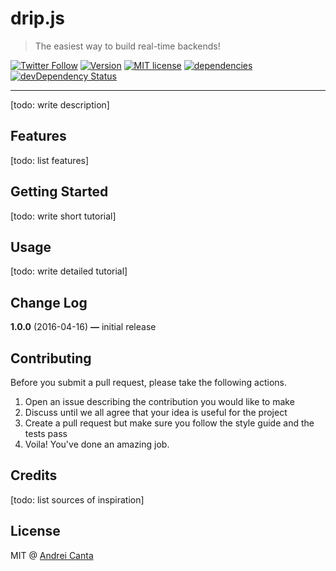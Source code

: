 # drip.js

> The easiest way to build real-time backends!

[![Twitter Follow](https://img.shields.io/twitter/follow/dripjs.svg?style=social?maxAge=2592000)](https://twitter.com/dripjs)
[![Version](https://img.shields.io/npm/v/drip.svg)](https://www.npmjs.com/package/drip)
[![MIT license](https://img.shields.io/badge/license-MIT-brightgreen.svg)](https://github.com/dripjs/drip/blob/master/LICENSE)
[![dependencies](https://david-dm.org/dripjs/drip.svg)](https://david-dm.org/dripjs/drip)
[![devDependency Status](https://david-dm.org/dripjs/drip/dev-status.svg)](https://david-dm.org/dripjs/drip#info=devDependencies)

---

[todo: write description]

## Features

[todo: list features]

## Getting Started

[todo: write short tutorial]

## Usage

[todo: write detailed tutorial]

## Change Log

**1.0.0** (2016-04-16) **—** initial release

## Contributing

Before you submit a pull request, please take the following actions.

1. Open an issue describing the contribution you would like to make
2. Discuss until we all agree that your idea is useful for the project
3. Create a pull request but make sure you follow the style guide and the tests pass
4. Voila! You've done an amazing job.

## Credits

[todo: list sources of inspiration]

## License

MIT @ [Andrei Canta](https://twitter.com/deiucanta)